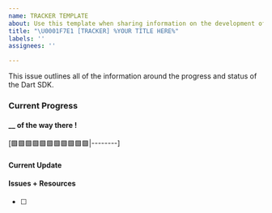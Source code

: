 ```yaml
---
name: TRACKER TEMPLATE
about: Use this template when sharing information on the development of a project/product.
title: "\U0001F7E1 [TRACKER] %YOUR TITLE HERE%"
labels: ''
assignees: ''

---
```


This issue outlines all of the information around the progress and status of the Dart SDK.

### Current Progress 

#### __ of the way there ! 
[🟩🟩🟩🟩🟩🟩🟩🟩🟩🟩🟩|--------] 

#### Current Update 


#### Issues + Resources 
- [ ]
